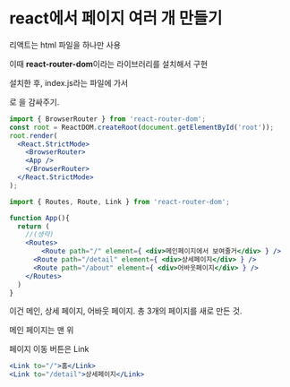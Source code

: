 # react에서 페이지 여러 개 만들기

리액트는 html 파일을 하나만 사용

이때 **react-router-dom**이라는 라이브러리를 설치해서 구현

설치한 후, index.js라는 파일에 가서 

<BrowerRouter>로 <App/>을 감싸주기.

```jsx
import { BrowserRouter } from 'react-router-dom';
const root = ReactDOM.createRoot(document.getElementById('root'));
root.render(
  <React.StrictMode>
    <BrowserRouter>
    <App />
    </BrowserRouter>
  </React.StrictMode>
);

```

```jsx
import { Routes, Route, Link } from 'react-router-dom';

function App(){
  return (
    //(생략)
    <Routes>
	    <Route path="/" element={ <div>메인페이지에서 보여줄거</div> } /> 
      <Route path="/detail" element={ <div>상세페이지</div> } />
      <Route path="/about" element={ <div>어바웃페이지</div> } />
    </Routes>
  )
}
```

이건 메인, 상세 페이지, 어바웃 페이지. 총 3개의 페이지를 새로 만든 것.

메인 페이지는 맨 위

페이지 이동 버튼은 Link

```jsx
<Link to="/">홈</Link>
<Link to="/detail">상세페이지</Link>
```